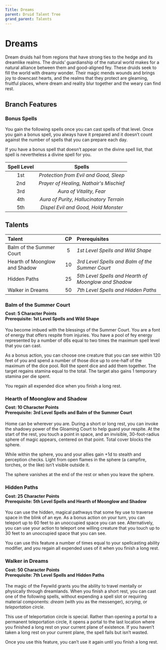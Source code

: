 ```yaml
---
Title: Dreams
parent: Druid Talent Tree
grand_parent: Talents
---
```


# Dreams
Dream druids hail from regions that have strong ties to the hedge and its dreamlike realms. The druids’ guardianship of the natural world makes for a natural alliance between them and good-aligned fey. These druids seek to fill the world with dreamy wonder. Their magic mends wounds and brings joy to downcast hearts, and the realms that they protect are gleaming, fruitful places, where dream and reality blur together and the weary can find rest.

## Branch Features

### Bonus Spells
You gain the following spells once you can cast spells of that level. Once you gain a bonus spell, you always have it prepared and it doesn’t count against the number of spells that you can prepare each day.

If you have a bonus spell that doesn’t appear on the divine spell list, that spell is nevertheless a divine spell for you.

| Spell Level | Spells |
|:-----------:|:------:|
| 1st | *Protection from Evil and Good, Sleep* |   
| 2nd | *Prayer of Healing, Nathair's Mischief* |  
| 3rd | *Aura of Vitality, Fear* |  
| 4th | *Aura of Purity, Hallucinatory Terrain* |  
| 5th | *Dispel Evil and Good, Hold Monster* |  

## Talents

| Talent | CP | Prerequisites |
|:-------|:--:|:--------------|
| Balm of the Summer Court| 5 | *1st Level Spells and Wild Shape* |   
| Hearth of Moonglow and Shadow | 10 |  *3rd Level Spells and Balm of the Summer Court* |   
| Hidden Paths | 25 | *5th Level Spells and Hearth of Moonglow and Shadow* |   
| Walker in Dreams| 50 | *7th Level Spells and Hidden Paths* |   

### Balm of the Summer Court

<div style="margin-top:-10px;"></div>

#### **Cost:** 5 Character Points<br>**Prerequisite:** 1st Level Spells and Wild Shape


You become imbued with the blessings of the Summer Court. You are a font of energy that offers respite from injuries. You have a pool of fey energy represented by a number of d6s equal to two times the maximum spell level that you can cast.

As a bonus action, you can choose one creature that you can see within 120 feet of you and spend a number of those dice up to one-half of the maximum of the dice pool. Roll the spent dice and add them together. The target regains stamina equal to the total. The target also gains 1 temporary stamina per die spent.

You regain all expended dice when you finish a long rest.

### Hearth of Moonglow and Shadow

<div style="margin-top:-10px;"></div>

#### **Cost:** 10 Character Points<br>**Prerequisite:** 3rd Level Spells and Balm of the Summer Court

Home can be wherever you are. During a short or long rest, you can invoke the shadowy power of the Gloaming Court to help guard your respite. At the start of the rest, you touch a point in space, and an invisible, 30-foot-radius sphere of magic appears, centered on that point. Total cover blocks the sphere.

While within the sphere, you and your allies gain +1d to stealth and perception checks. Light from open flames in the sphere (a campfire, torches, or the like) isn’t visible outside it.

The sphere vanishes at the end of the rest or when you leave the sphere.

### Hidden Paths

<div style="margin-top:-10px;"></div>

#### **Cost:** 25 Character Points<br>**Prerequisite:** 5th Level Spells and Hearth of Moonglow and Shadow

You can use the hidden, magical pathways that some fey use to traverse space in the blink of an eye. As a bonus action on your turn, you can teleport up to 60 feet to an unoccupied space you can see. Alternatively, you can use your action to teleport one willing creature that you touch up to 30 feet to an unoccupied space that you can see.

You can use this feature a number of times equal to your spellcasting ability modifier, and you regain all expended uses of it when you finish a long rest.

### Walker in Dreams

<div style="margin-top:-10px;"></div>

#### **Cost:** 50 Character Points<br>**Prerequisite:** 7th Level Spells and Hidden Paths

The magic of the Feywild grants you the ability to travel mentally or physically through dreamlands. When you finish a short rest, you can cast one of the following spells, without expending a spell slot or requiring material components: *dream* (with you as the messenger), *scrying*, or *teleportation circle*.

This use of teleportation circle is special. Rather than opening a portal to a permanent teleportation circle, it opens a portal to the last location where you finished a long rest on your current plane of existence. If you haven’t taken a long rest on your current plane, the spell fails but isn’t wasted.

Once you use this feature, you can’t use it again until you finish a long rest.

